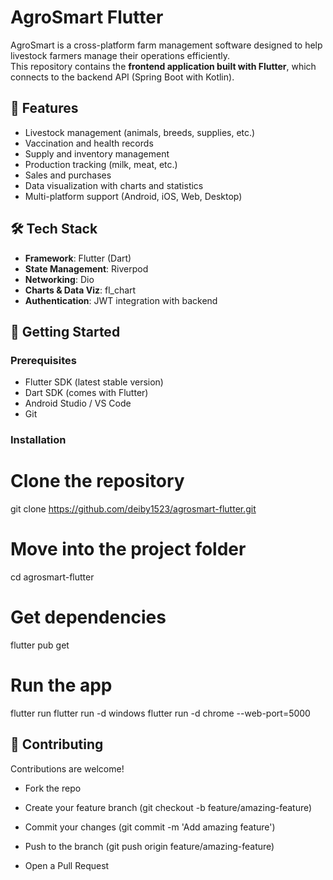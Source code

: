# AgroSmart Flutter

AgroSmart is a cross-platform farm management software designed to help livestock farmers manage their operations efficiently.  
This repository contains the **frontend application built with Flutter**, which connects to the backend API (Spring Boot with Kotlin).  

## 🚀 Features
- Livestock management (animals, breeds, supplies, etc.)
- Vaccination and health records
- Supply and inventory management
- Production tracking (milk, meat, etc.)
- Sales and purchases
- Data visualization with charts and statistics
- Multi-platform support (Android, iOS, Web, Desktop)

## 🛠️ Tech Stack
- **Framework**: Flutter (Dart)
- **State Management**: Riverpod
- **Networking**: Dio
- **Charts & Data Viz**: fl_chart
- **Authentication**: JWT integration with backend

## 🔧 Getting Started
### Prerequisites
- Flutter SDK (latest stable version)
- Dart SDK (comes with Flutter)
- Android Studio / VS Code
- Git

### Installation

# Clone the repository
git clone https://github.com/deiby1523/agrosmart-flutter.git

# Move into the project folder
cd agrosmart-flutter

# Get dependencies
flutter pub get

# Run the app
flutter run
flutter run -d windows
flutter run -d chrome --web-port=5000

## 🤝 Contributing

Contributions are welcome!

- Fork the repo

- Create your feature branch (git checkout -b feature/amazing-feature)

- Commit your changes (git commit -m 'Add amazing feature')

- Push to the branch (git push origin feature/amazing-feature)

- Open a Pull Request
